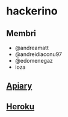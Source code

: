 # hackerino
## Membri
- @andreamatt
- @andreidiaconu97
- @edomenegaz
- ioza

## [Apiary](https://hackerino.docs.apiary.io)
## [Heroku](https://hackerino.herokuapp.com)